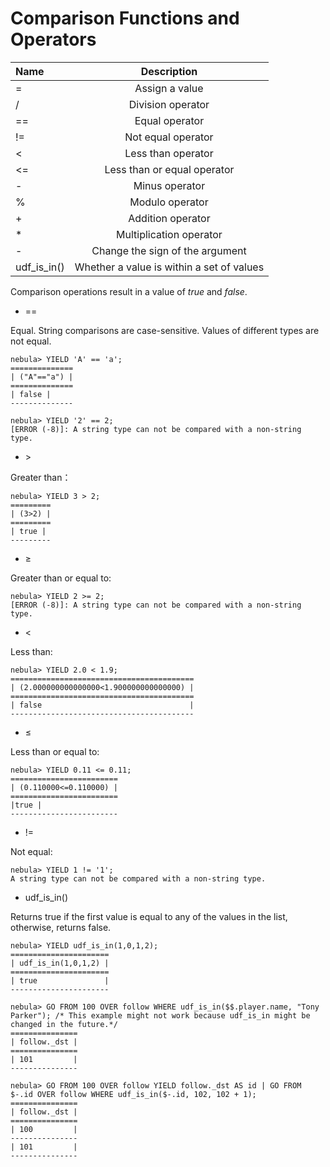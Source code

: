 # Comparison Functions and Operators

| Name  | Description |
|:----|:----:|
| =   | Assign a value   |
| /   | Division operator   |
| ==   | Equal operator   |
| !=   | Not equal operator   |
| <   | Less than operator   |
| <=   | Less than or equal operator   |
| -   | Minus operator   |
| %   | Modulo operator   |
| +   | Addition operator   |
| *   | Multiplication operator   |
| -   | Change the sign of the argument   |
|udf_is_in() | Whether a value is within a set of values |

Comparison operations result in a value of _true_ and _false_.

* ==

Equal. String comparisons are case-sensitive. Values of different types are not equal.

```ngql
nebula> YIELD 'A' == 'a';
==============
| ("A"=="a") |
==============
| false |
--------------

nebula> YIELD '2' == 2;
[ERROR (-8)]: A string type can not be compared with a non-string type.
```

* &gt;

Greater than：

```ngql
nebula> YIELD 3 > 2;
=========
| (3>2) |
=========
| true |
---------
```

* &ge;

Greater than or equal to:

```ngql
nebula> YIELD 2 >= 2;
[ERROR (-8)]: A string type can not be compared with a non-string type.
```

* &lt;

Less than:

```ngql
nebula> YIELD 2.0 < 1.9;
=========================================
| (2.000000000000000<1.900000000000000) |
=========================================
| false                                 |
-----------------------------------------
```

* &le;

Less than or equal to:

```ngql
nebula> YIELD 0.11 <= 0.11;
========================
| (0.110000<=0.110000) |
========================
|true |
------------------------
```

* !=

Not equal:

```ngql
nebula> YIELD 1 != '1';
A string type can not be compared with a non-string type.
```

* udf_is_in()

Returns true if the first value is equal to any of the values in the list, otherwise, returns false.

```ngql
nebula> YIELD udf_is_in(1,0,1,2);
======================
| udf_is_in(1,0,1,2) |
======================
| true               |
----------------------

nebula> GO FROM 100 OVER follow WHERE udf_is_in($$.player.name, "Tony Parker"); /* This example might not work because udf_is_in might be changed in the future.*/
===============
| follow._dst |
===============
| 101         |
---------------

nebula> GO FROM 100 OVER follow YIELD follow._dst AS id | GO FROM $-.id OVER follow WHERE udf_is_in($-.id, 102, 102 + 1);
===============
| follow._dst |
===============
| 100         |
---------------
| 101         |
---------------
```
